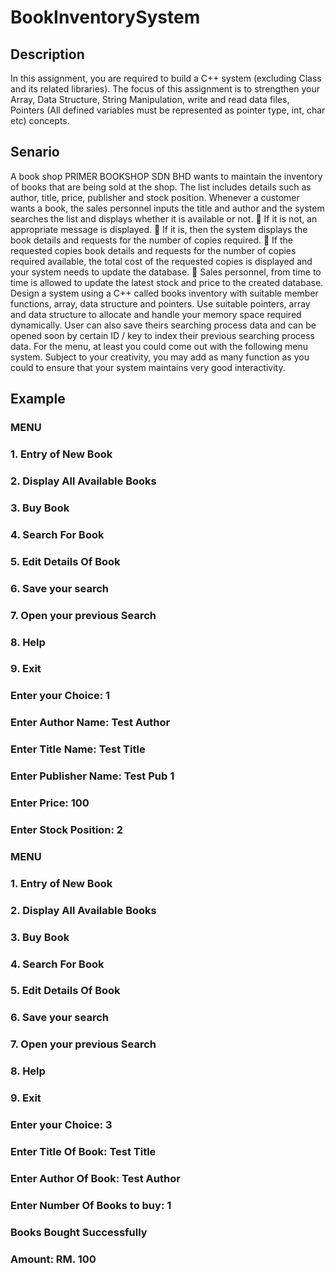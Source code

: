 # BookInventorySystem
## Description 
In this assignment, you are required to build a C++ system (excluding Class and its related libraries). 
The focus of this assignment is to strengthen your Array, Data Structure, String Manipulation, write 
and read data files, Pointers (All defined variables must be represented as pointer type, int, char etc)
concepts.
## Senario
A book shop PRIMER BOOKSHOP SDN BHD wants to maintain the inventory of books that are being 
sold at the shop. The list includes details such as author, title, price, publisher and stock position. 
Whenever a customer wants a book, the sales personnel inputs the title and author and the system
searches the list and displays whether it is available or not. 
 If it is not, an appropriate message is displayed. 
 If it is, then the system displays the book details and requests for the number of 
copies required. 
 If the requested copies book details and requests for the number of copies required 
available, the total cost of the requested copies is displayed and your system needs 
to update the database.
 Sales personnel, from time to time is allowed to update the latest stock and price to 
the created database. 
Design a system using a C++ called books inventory with suitable member functions, array, data 
structure and pointers. Use suitable pointers, array and data structure to allocate and handle your 
memory space required dynamically. User can also save theirs searching process data and can be 
opened soon by certain ID / key to index their previous searching process data. 
For the menu, at least you could come out with the following menu system. Subject to your 
creativity, you may add as many function as you could to ensure that your system maintains very 
good interactivity. 
## Example
### MENU
### 1. Entry of New Book
### 2. Display All Available Books
### 3. Buy Book
### 4. Search For Book
### 5. Edit Details Of Book
### 6. Save your search
### 7. Open your previous Search
### 8. Help
### 9. Exit
### Enter your Choice: 1
### Enter Author Name: Test Author
### Enter Title Name: Test Title
### Enter Publisher Name: Test Pub 1
### Enter Price: 100
### Enter Stock Position: 2
### MENU
### 1. Entry of New Book
### 2. Display All Available Books
### 3. Buy Book
### 4. Search For Book
### 5. Edit Details Of Book
### 6. Save your search
### 7. Open your previous Search
### 8. Help
### 9. Exit 
### Enter your Choice: 3
### Enter Title Of Book: Test Title
### Enter Author Of Book: Test Author
### Enter Number Of Books to buy: 1
### Books Bought Successfully
### Amount: RM. 100
